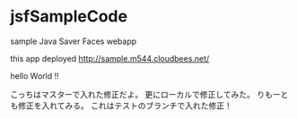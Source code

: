 jsfSampleCode
=============

sample Java Saver Faces webapp

this app deployed http://sample.m544.cloudbees.net/

hello World !!

こっちはマスターで入れた修正だよ。
更にローカルで修正してみた。
りもーとも修正を入れてみる。
これはテストのブランチで入れた修正！
